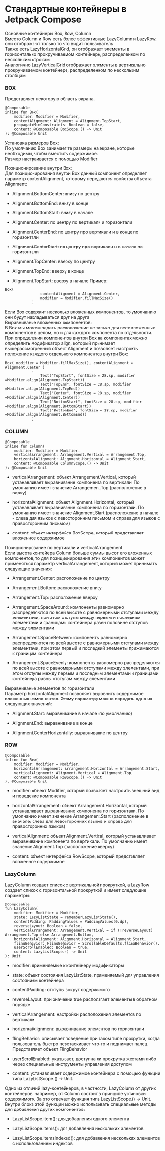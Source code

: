 # Стандартные контейнеры в Jetpack Compose  
Основные контейнеры Box, Row, Column  
Вместо Column и Row есть более эффективные LazyColumn и LazyRow, они отображают только то что видит пользователь    
Также есть LazyHorizontalGrid, он отображает элементы в горизонтально прокручиваемом контейнере, распределенном по нескольким строкам  
Аналогично LazyVerticalGrid отображает элементы в вертикально прокручиваемом контейнере, распределенном по нескольким столбцам
### BOX  
Представляет некоторую область экрана.  
```
@Composable
inline fun Box(
    modifier: Modifier = Modifier,
    contentAlignment: Alignment = Alignment.TopStart,
    propagateMinConstraints: Boolean = false,
    content: @Composable BoxScope.() -> Unit
): @Composable Unit
```
Установка размеров Box:  
По умолчанию Box занимает те размеры на экране, которые необходимы, чтобы вместить содержимое.  
Размер настраивается с помощью Modifier  
  
Позиционирование внутри Box:  
Для позиционирования внутри Box данный компонент определяет параметр contentAlignment, которому передаются свойства объекта Alignment:  
- Alignment.BottomCenter: внизу по центру

- Alignment.BottomEnd: внизу в конце

- Alignment.BottomStart: внизу в начале

- Alignment.Center: по центру по вертикали и горизонтали

- Alignment.CenterEnd: по центру про вертикали и в конце по горизонтали

- Alignment.CenterStart: по центру про вертикали и в начале по горизонтали

- Alignment.TopCenter: вверху по центру

- Alignment.TopEnd: вверху в конце

- Alignment.TopStart: вверху в начале
Пример:
```
Box(
                contentAlignment = Alignment.Center,
                modifier = Modifier.fillMaxSize()
            )
```

Если Box содержит несколько вложенных компонентов, то умолчанию они будут накладываться друг на друга  
Выравнивание вложенных компонентов:  
В Box мы можем задать расположение не только для всех вложенных компонентов в целом, но и для каждого компонента по отдельности. При определении компонентов внутри Box на компонентах можно определить модификатор align, который принимает вышерассмотренный объект Alignment и позволяет настроить положение каждого отдельного компонентов внутри Box:  
```
Box( modifier = Modifier.fillMaxSize(), contentAlignment = Alignment.Center )
            {
                Text("TopStart", fontSize = 28.sp, modifier =Modifier.align(Alignment.TopStart))
                Text("TopEnd", fontSize = 28.sp, modifier =Modifier.align(Alignment.TopEnd))
                Text("Center", fontSize = 28.sp, modifier =Modifier.align(Alignment.Center))
                Text("BottomStart", fontSize = 28.sp, modifier =Modifier.align(Alignment.BottomStart))
                Text("BottomEnd", fontSize = 28.sp, modifier =Modifier.align(Alignment.BottomEnd))
            }
```

### COLUMN  
```
@Composable
inline fun Column(
    modifier: Modifier = Modifier,
    verticalArrangement: Arrangement.Vertical = Arrangement.Top,
    horizontalAlignment: Alignment.Horizontal = Alignment.Start,
    content: @Composable ColumnScope.() -> Unit
): @Composable Unit
```
- verticalArrangement: объект Arrangement.Vertical, который устанавливает выравнивание компонента по вертикали. По умолчанию имеет значение Arrangement.Top (расположение в верху)

- horizontalAlignment: объект Alignment.Horizontal, который устанавливает выравнивание компонента по горизонтали. По умолчанию имеет значение Alignment.Start (расположение в начале - слева для языков с левосторонним письмом и справа для языков с правосторонним письмом)

- content: объект интерфейса BoxScope, который представляет вложенное содержимое
    
Позиционирование по вертикали и verticalArrangement  
Если высота контейера Column больше суммы высот его вложенных компонентов, то для позиционирования этих компонентов может применяться параметр verticalArrangement, который может принимать следующие значения:  

- Arrangement.Center: расположение по центру

- Arrangement.Bottom: расположение внизу

- Arrangement.Top: расположение вверху

- Arrangement.SpaceAround: компоненты равномерно распределяются по всей высоте с равномерными отступами между элементами, при этом отступы между первым и последним элементами и границами контейнера равен половине отступов между элементами
 - Arrangement.SpaceBetween: компоненты равномерно распределяются по всей высоте с равномерными отступами между элементами, при этом первый и последний элементы прижимаются к границам контейнера

- Arrangement.SpaceEvenly: компоненты равномерно распределяются по всей высоте с равномерными отступами между элементами, при этом отступы между первым и последним элементами и границами контейнера равны отступам между элементами

Выравнивание элементов по горизонтали  
Параметр horizontalAlignment позволяет выровнить содержимое вложенных компонентов. Этому параметру можно передать одно из следующих значений:

- Alignment.Start: выравнивание в начале (по умолчанию)

- Alignment.End: выравнивание в конце

- Alignment.CenterHorizontally: выравнивание по центру


### ROW  
```
@Composable
inline fun Row(
    modifier: Modifier = Modifier,
    horizontalArrangement: Arrangement.Horizontal = Arrangement.Start,
    verticalAlignment: Alignment.Vertical = Alignment.Top,
    content: @Composable RowScope.() -> Unit
): @Composable Unit
```
- modifier: объект Modifier, который позволяет настроить внешний вид и поведение компонента

- horizontalArrangement: объект Arrangement.Horizontal, который устанавливает выравнивание компонента по горизонтали. По умолчанию имеет значение Arrangement.Start (расположение в вначале: слева для левосторонних языков и справа для правосторонних языков)

- verticalAlignment: объект Alignment.Vertical, который устанавливает выравнивание компонента по вертикали. По умолчанию имеет значение Alignment.Top (расположение вверху)

- content: объект интерфейса RowScope, который представляет вложенное содержимое



### LazyColumn  
LazyColumn создает список с вертикальной прокруткой, а LazyRow создает список с горизонтальной прокруткой и имеет следующие параметры:
```
@Composable
fun LazyColumn(
    modifier: Modifier = Modifier,
    state: LazyListState = rememberLazyListState(),
    contentPadding: PaddingValues = PaddingValues(0.dp),
    reverseLayout: Boolean = false,
    verticalArrangement: Arrangement.Vertical = if (!reverseLayout) Arrangement.Top else Arrangement.Bottom,
    horizontalAlignment: Alignment.Horizontal = Alignment.Start,
    flingBehavior: FlingBehavior = ScrollableDefaults.flingBehavior(),
    userScrollEnabled: Boolean = true,
    content: LazyListScope.() -> Unit
): Unit
```
- modifier: применяемые к контейнеру модификаторы

- state: объект состояния LazyListState, применяемый для управления состоянием контейнера

- contentPadding: отступы вокруг содержимого

- reverseLayout: при значении true располагает элементы в обратном порядке

- verticalArrangement: настройки расположения элементов по вертикали

- horizontalAlignment: выравнивание элементов по горизонтали

- flingBehavior: описывает поведение при таком типе прокрутки, когда пользователь быстро перетаскивает что-то и поднимает палец. Представляет объект FlingBehavior

- userScrollEnabled: указывает, доступна ли прокрутка жестами либо через специальные инструменты управления доступом

- content: устанавливает содержимое контейнера с помощью функции типа LazyListScope.() -> Unit.

Одно из отличий lazy-контейнеров, в частности, LazyColumn от других контейнеров, например, от Column состоит в принципе установки содержимого. За это отвечает функция типа LazyListScope.() -> Unit. Внутри блока этой функции можно использовать специальные методы для добавления других компонентов:  

- LazyListScope.item(): для добавления одного элемента  

- LazyListScope.items(): для добавления нескольких элементов

- LazyListScope.itemsIndexed(): для добавления нескольких элементов с использованием индексов
